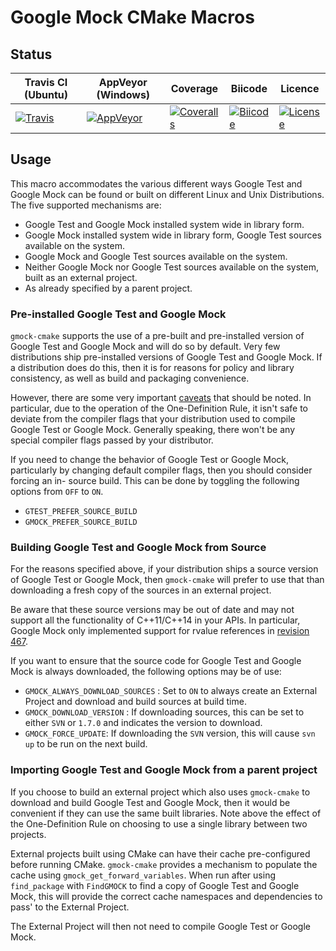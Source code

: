 # Google Mock CMake Macros

## Status

| Travis CI (Ubuntu) | AppVeyor (Windows) | Coverage | Biicode | Licence |
|--------------------|--------------------|----------|---------|---------|
|[![Travis](https://img.shields.io/travis/polysquare/gmock-cmake.svg)](http://travis-ci.org/polysquare/gmock-cmake)|[![AppVeyor](https://img.shields.io/appveyor/ci/smspillaz/gmock-cmake.svg)](https://ci.appveyor.com/project/smspillaz//gmock-cmake)|[![Coveralls](https://img.shields.io/coveralls/polysquare/gmock-cmake.svg)](http://coveralls.io/polysquare/gmock-cmake)|[![Biicode](https://webapi.biicode.com/v1/badges/smspillaz/smspillaz/gmock-cmake/master)](https://www.biicode.com/smspillaz/gmock-cmake)|[![License](https://img.shields.io/github/license/polysquare/gmock-cmake.svg)](http://github.com/polysquare/gmock-cmake)|

## Usage

This macro accommodates the various different ways Google Test and Google Mock
can be found or built on different Linux and Unix Distributions. The five
supported mechanisms are:

* Google Test and Google Mock installed system wide in library form.
* Google Mock installed system wide in library form, Google Test sources
  available on the system.
* Google Mock and Google Test sources available on the system.
* Neither Google Mock nor Google Test sources available on the system,
  built as an external project.
* As already specified by a parent project.

### Pre-installed Google Test and Google Mock

`gmock-cmake` supports the use of a pre-built and pre-installed version of
Google Test and Google Mock and will do so by default. Very few distributions
ship pre-installed versions of Google Test and Google Mock. If a distribution
does do this, then it is for reasons for policy and library consistency, as well
as build and packaging convenience.

However, there are some very important
[caveats](https://github.com/google/googletest/blob/master/googletest/docs/FAQ.md#why-is-it-not-recommended-to-install-a-pre-compiled-copy-of-google-test-for-example-into-usrlocal)
that should be noted. In particular, due to the operation of the One-Definition
Rule, it isn't safe to deviate from the compiler flags that your distribution
used to compile Google Test or Google Mock. Generally speaking, there won't be
any special compiler flags passed by your distributor.

If you need to change the behavior of Google Test or Google Mock, particularly
by changing default compiler flags, then you should consider forcing an in-
source build. This can be done by toggling the following options from `OFF` to
`ON`.

* `GTEST_PREFER_SOURCE_BUILD`
* `GMOCK_PREFER_SOURCE_BUILD`

### Building Google Test and Google Mock from Source

For the reasons specified
above, if your distribution ships a source version of Google Test or Google
Mock, then `gmock-cmake` will prefer to use that than downloading a fresh copy
of the sources in an external project.

Be aware that these source versions may be out of date and may not support all
the functionality of C++11/C++14 in your APIs. In particular, Google Mock only
implemented support for rvalue references in [revision
467](https://code.google.com/p/googlemock/source/detail?r=467).

If you want to ensure that the source code for Google Test and Google Mock is
always downloaded, the following options may be of use:

* `GMOCK_ALWAYS_DOWNLOAD_SOURCES` : Set to `ON` to always create an External
                                    Project and download and build sources
                                    at build time.
* `GMOCK_DOWNLOAD_VERSION` : If downloading sources, this can be set to either
                             `SVN` or `1.7.0` and indicates the version to
                             download.
* `GMOCK_FORCE_UPDATE`: If downloading the `SVN` version, this will cause
                        `svn up` to be run on the next build.

### Importing Google Test and Google Mock from a parent project

If you choose to build an external project which also uses `gmock-cmake` to
download and build Google Test and Google Mock, then it would be convenient if
they can use the same built libraries. Note above the effect of the
One-Definition Rule on choosing to use a single library between two projects.

External projects built using CMake can have their cache pre-configured before
running CMake. `gmock-cmake` provides a mechanism to populate the cache using
`gmock_get_forward_variables`. When run after using
`find_package` with `FindGMOCK` to find a copy of Google Test and Google
Mock, this will provide the correct cache namespaces and dependencies to pass'
to the External Project.

The External Project will then not need to compile Google Test or Google Mock.
